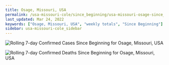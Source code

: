 ```yaml
---
title: Osage, Missouri, USA
permalink: /usa-missouri-cole/since_beginning/usa-missouri-osage-since_beginning.html
last_updated: Mar 24, 2022
keywords: ["Osage, Missouri, USA", "weekly totals", "Since Beginning"]
sidebar: usa-missouri-cole_sidebar
---
```


![Rolling 7-day Confirmed Cases Since Beginning for Osage, Missouri, USA](/covid_tracker/images/graphs/usa-missouri-osage-rolling_7_days_confirmed-since_beginning_graph.png)

![Rolling 7-day Confirmed Deaths Since Beginning for Osage, Missouri, USA](/covid_tracker/images/graphs/usa-missouri-osage-rolling_7_days_deaths-since_beginning_graph.png)
